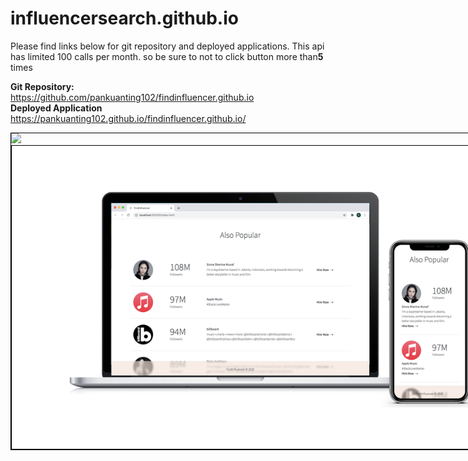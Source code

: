 # influencersearch.github.io
Please find links below for git repository and deployed applications.
This api has limited 100 calls per month. so be sure to not to click button more than<b>5</b> times

<b>Git Repository:</b>
<br>https://github.com/pankuanting102/findinfluencer.github.io
<br><b>Deployed Application</b> 
<br>https://pankuanting102.github.io/findinfluencer.github.io/
<div style="width: 90vw; margin: auto; border: 1px black solid">
<img src="https://github.com/pankuanting102/findinfluencer.github.io/blob/master/assets/Sep-23-2020%2023-38-08.gif?raw=true">
<div style="width: 90vw; margin: auto; border: 1px black solid">
<img src="https://github.com/pankuanting102/findinfluencer.github.io/blob/master/assets/Screen%20Shot%202020-09-23%20at%2011.40.51%20PM.png?raw=true">
</div>
